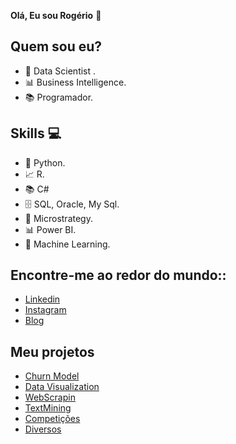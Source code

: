 **Olá, Eu sou Rogério** 👋 
###  
<!-- ![GitHub Logo](rog_git.png) -->

<!--
**rogeriodelfim/rogeriodelfim** is a ✨ _special_ ✨ repository because its `README.md` (this file) appears on your GitHub profile.

Here are some ideas to get you started:

- 🔭 I’m currently working on ...
- 🌱 I’m currently learning ...
- 👯 I’m looking to collaborate on ...
- 🤔 I’m looking for help with ...
- 💬 Ask me about ...
- 📫 How to reach me: ...
- 😄 Pronouns: ...
- ⚡ Fun fact: ...
-->

## Quem sou eu?
* 🦱 Data Scientist .
* 📊 Business Intelligence.
* 📚 Programador.

## Skills 💻
* 🐍 Python.
* 📈 R.
* 📚 C#
* 🗄 SQL, Oracle, My Sql.
* 🧮 Microstrategy.
* 📊 Power BI.
* 🔮 Machine Learning. 

## Encontre-me ao redor do mundo::
*  [Linkedin](https://www.linkedin.com/in/rog%C3%A9rio-delfim-71269720/)
*  [Instagram](https://www.instagram.com/rogerio.delfim/)
*  [Blog](https://medium.com/@rogeriodelfin)

## **Meu projetos**
* [Churn Model]()
* [Data Visualization]()
* [WebScrapin]()
* [TextMining]()
* [Competições](https://github.com/rogeriodelfim/Competicoes)
* [Diversos]()



